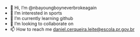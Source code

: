 - 👋 Hi, I’m @nbayoungboyneverbrokeagain
- 👀 I’m interested in sports
- 🌱 I’m currently learning github
- 💞️ I’m looking to collaborate on 
- 📫 How to reach me daniel.cerqueira.leite@escola.pr.gov.br

<!---
nbayoungboyneverbrokeagain/nbayoungboyneverbrokeagain is a ✨ special ✨ repository because its `README.md` (this file) appears on your GitHub profile.
You can click the Preview link to take a look at your changes.
--->
